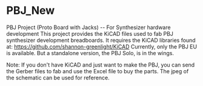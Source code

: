 # PBJ_New
PBJ Project (Proto Board with Jacks) -- For Synthesizer hardware development
This project provides the KiCAD files used to fab PBJ synthesizer development breadboards.
It requires the KiCAD libraries found at: https://github.com/shannon-greenlight/KiCAD
Currently, only the PBJ EU is available. But a standalone version, the PBJ Solo, is in the wings.

Note: If you don't have KiCAD and just want to make the PBJ, you can send the Gerber files to fab and use the Excel file to buy the parts. 
The jpeg of the schematic can be used for reference.


